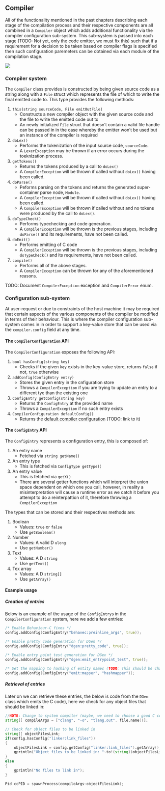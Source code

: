 ## Compiler

All of the functionality mentioned in the past chapters describing each
stage of the compilation process and their respective components are all
combined in a `Compiler` object which adds additional functionality via
the compiler configuration sub-system. This sub-system is passed into
each stage (TODO: Not yet, only the code emitter, we must fix this) such
that if a requirement for a decision to be taken based on compiler flags
is specified then such configuration paremeters can be obtained via each
module of the compilation stage.

![](/projects/tlang/graphs/pandocplot6118349527803707673.svg)

### Compiler system

The `Compiler` class provides is constructed by being given source code
as a string along with a `File` struct which represents the file of
which to write the final emitted code to. This type provides the
following methods:

1.  `this(string sourceCode, File emitOutFile)`
    -   Constructs a new compiler object with the given source code and
        the file to write the emitted code out to
    -   An newly initialized `File` struct that doesn’t contain a valid
        file handle can be passed in in the case whereby the emitter
        won’t be used but an instance of the compiler is required
2.  `doLex()`
    -   Performs the tokenization of the input source code,
        `sourceCode`.
    -   A `LexerException` may be thrown if an error occurs during the
        toeknization process.
3.  `getTokens()`
    -   Returns the tokens produced by a call to `doLex()`
    -   A `CompilerException` will be thrown if called without `doLex()`
        having been called.
4.  `doParse()`
    -   Peforms parsing on the tokens and returns the generated
        super-container parse node, `Module`.
    -   A `CompilerException` will be thrown if called without `doLex()`
        having been called.
    -   A `CompilerException` will be thrown if called without and no
        tokens were produced by the call to `doLex()`.
5.  `doTypeCheck()`
    -   Performs typechecking and code generation.
    -   A `CompilerException` will be thrown is the previous stages,
        including `doParse()` and its requirements, have not been
        called.
6.  `doEmit()`
    -   Performs emitting of C code
    -   A `CompilerException` will be thrown is the previous stages,
        including `doTypeCheck()` and its requirements, have not been
        called.
7.  `compile()`
    -   Performs all of the above stages.
    -   A `CompilerException` can be thrown for any of the
        aforementioned reasons.

TODO: Document `CompilerException` exception and `CompilerError` enum.

### Configuration sub-system

At user-request or due to constraints of the host machine it may be
required that certain aspects of the various components of the compiler
be modified in terms of their behaviour. This is where the compiler
configuration sub-system comes in in order to support a key-value store
that can be used via the `compiler.config` field at any time.

#### The `CompilerConfiguration` API

The `CompilerConfiguration` exposes the following API:

1.  `bool hasConfig(string key)`
    -   Checks if the given `key` exists in the key-value store, returns
        `false` if not, `true` otherwise
2.  `addConfig(ConfigEntry entry)`
    -   Stores the given entry in the cnfiguration store
    -   Throws a `CompilerException` if you are trying to update an
        entry to a different tye than the existing one
3.  `ConfigEntry getConfig(string key)`
    -   Returns the `ConfigEntry` at the provided name
    -   Throws a `CompilerException` if no such entry exists
4.  `CompilerConfiguration defaultConfig()`
    -   Returns the [default compiler configuration]() (TODO: link to
        it)

#### The `ConfigEntry` API

The `ConfigEntry` represents a configuration entry, this is composed of:

1.  An entry name
    -   Fetched via `string getName()`
2.  An entry type
    -   This is fetched via `ConfigType getType()`
3.  An entry value
    -   This is fetched via `getX()`
    -   There are several getter functions which will interpret the
        union space dependent on which one you call, however, in reality
        a misinterpretation will cause a runtime error as we catch it
        before you attempt to do a reinterpattion of it, therefore
        throwing a `CompilerException`

The types that can be stored and their respectives methods are:

1.  Boolean
    -   Values: `true` or `false`
    -   Use `getBoolean()`
2.  Number
    -   Values: A valid D `ulong`
    -   Use `getNumber()`
3.  Text
    -   Values: A D `string`
    -   Use `getText()`
4.  Tex array
    -   Values: A D `string[]`
    -   Use `getArray()`

#### Example usage

##### Creation of entries

Below is an example of the usage of the `ConfigEntry`s in the
`CompilerConfiguration` system, here we add a few entries:

``` d
/* Enable Behaviour-C fixes */
config.addConfig(ConfigEntry("behavec:preinline_args", true));

/* Enable pretty code generation for DGen */
config.addConfig(ConfigEntry("dgen:pretty_code", true));

/* Enable entry point test generation for DGen */
config.addConfig(ConfigEntry("dgen:emit_entrypoint_test", true));

/* Set the mapping to hashing of entity names (TODO: This should be changed before release) */
config.addConfig(ConfigEntry("emit:mapper", "hashmapper"));
```

##### Retrieval of entries

Later on we can retrieve these entries, the below is code from the
`DGen` class which emits the C code), here we check for any object files
that should be linked in:

``` d
//NOTE: Change to system compiler (maybe, we need to choose a good C compiler)
string[] compileArgs = ["clang", "-o", "tlang.out", file.name()];

// Check for object files to be linked in
string[] objectFilesLink;
if(config.hasConfig("linker:link_files"))
{
    objectFilesLink = config.getConfig("linker:link_files").getArray();
    gprintln("Object files to be linked in: "~to!(string)(objectFilesLink));
}
else
{
    gprintln("No files to link in");
}

Pid ccPID = spawnProcess(compileArgs~objectFilesLink);
```
